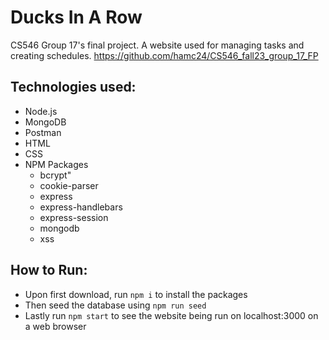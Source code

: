 # Ducks In A Row

CS546 Group 17's final project. A website used for managing tasks and creating schedules.
https://github.com/hamc24/CS546_fall23_group_17_FP

## Technologies used:

- Node.js
- MongoDB
- Postman
- HTML
- CSS
- NPM Packages
  - bcrypt"
  - cookie-parser
  - express
  - express-handlebars
  - express-session
  - mongodb
  - xss

## How to Run:

- Upon first download, run `npm i` to install the packages
- Then seed the database using `npm run seed`
- Lastly run `npm start` to see the website being run on localhost:3000 on a web browser
